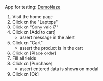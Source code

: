 App for testing: [Demoblaze](https://www.demoblaze.com/)
1. Visit the home page
1. Click on the "Laptops"
1. Click on "Sony vaio i7"
1. Click on [Add to cart]
   - assert message in the alert
1. Click on "Cart"
   - assert the product is in the cart
1. Click on [Place order]
1. Fill all fields
1. Click on [Purchase]
   - assert entered data is shown on modal
1. Click on [Ok]